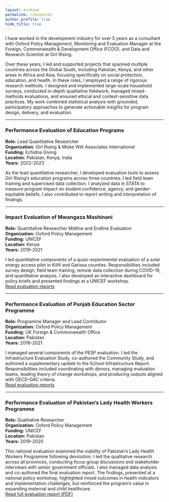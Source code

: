 ```yaml
---
layout: archive
permalink: /research/
author_profile: true
hide_title: true
---
```


I have worked in the development industry for over 5 years as a consultant with Oxford Policy Management, Monitoring and Evaluation Manager at the Foreign, Commonwealth & Development Office (FCDO), and Data and Research Scientist at Girl Rising.

Over these years, I led and supported projects that spanned multiple countries across the Global South, including Pakistan, Kenya, and other areas in Africa and Asia, focusing specifically on social protection, education, and health. In these roles, I employed a range of rigorous research methods. I designed and implemented large-scale household surveys, conducted in-depth qualitative fieldwork, managed mixed-methods evaluations, and ensured ethical and context-sensitive data practices. My work combined statistical analysis with grounded, participatory approaches to generate actionable insights for program design, delivery, and evaluation.

---

### Performance Evaluation of Education Programs  
**Role:** Lead Quantitative Researcher  
**Organization:** Girl Rising & Miske Witt Associates International  
**Funding:** Echidna Giving  
**Location:** Pakistan, Kenya, India  
**Years:** 2022–2023  

As the lead quantitative researcher, I developed evaluation tools to assess Girl Rising’s education programs across three countries. I led field team training and supervised data collection. I analyzed data in STATA to measure program impact on student confidence, agency, and gender-equitable beliefs. I also contributed to report writing and interpretation of findings.  

---

### Impact Evaluation of Mwangaza Mashinani  
**Role:** Quantitative Researcher Midline and Endline Evaluation  
**Organization:** Oxford Policy Management  
**Funding:** UNICEF  
**Location:** Kenya  
**Years:** 2019–2021  

I led quantitative components of a quasi-experimental evaluation of a solar energy access pilot in Kilifi and Garissa counties. Responsibilities included survey design, field team training, remote data collection during COVID-19, and quantitative analysis. I also developed an interactive dashboard for policy briefs and presented findings at a UNICEF workshop.  
[Read evaluation reports](https://www.opml.co.uk/projects/assessing-a-cash-plus-approach-to-enhancing-clean-energy-access-in-kenya)

---

### Performance Evaluation of Punjab Education Sector Programme  
**Role:** Programme Manager and Lead Contributor  
**Organization:** Oxford Policy Management  
**Funding:** UK Foreign & Commonwealth Office  
**Location:** Pakistan  
**Years:** 2018–2021  

I managed several components of the PESP evaluation. I led the Infrastructure Evaluation Study, co-authored the Community Study, and authored a supplementary update to the School Infrastructure Report. Responsibilities included coordinating with donors, managing evaluation teams, leading theory of change workshops, and producing outputs aligned with OECD-DAC criteria.  
[Read evaluation reports](https://www.opml.co.uk/projects/evaluating-punjab-education-sector-programme)

---

### Performance Evaluation of Pakistan’s Lady Health Workers Programme  
**Role:** Qualitative Researcher  
**Organization:** Oxford Policy Management  
**Funding:** UNICEF  
**Location:** Pakistan  
**Years:** 2019–2020  

This national evaluation examined the viability of Pakistan’s Lady Health Workers Programme following devolution. I led the qualitative research across all provinces, conducting focus group discussions and stakeholder interviews with senior government officials. I also managed data analysis and co-authored the final evaluation report. The findings, presented at a national policy workshop, highlighted mixed outcomes in health indicators and implementation challenges, but reinforced the program’s value in expanding maternal and child healthcare.  
[Read full evaluation report (PDF)](https://www.unicef.org/pakistan/media/3096/file/Performance%20Evaluation%20Report%20-%20Lady%20Health%20Workers%20Programme%20in%20Pakistan.pdf)
